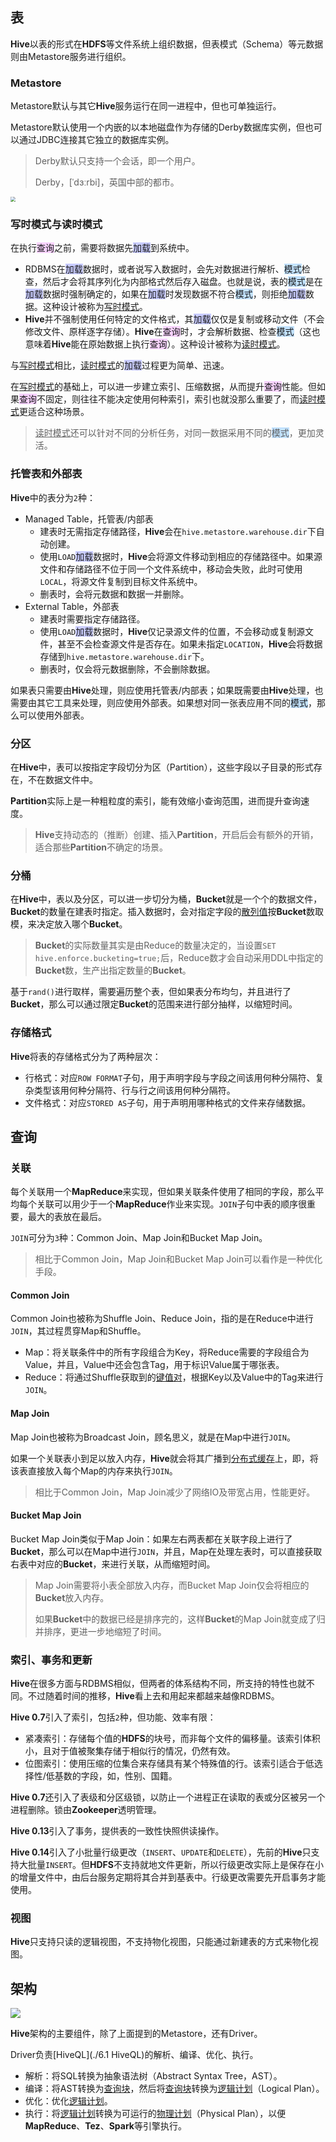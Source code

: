 ## 表

**Hive**以表的形式在**HDFS**等文件系统上组织数据，但表模式（Schema）等元数据则由Metastore服务进行组织。

### Metastore

Metastore默认与其它**Hive**服务运行在同一进程中，但也可单独运行。

Metastore默认使用一个内嵌的以本地磁盘作为存储的Derby数据库实例，但也可以通过JDBC连接其它独立的数据库实例。

> Derby默认只支持一个会话，即一个用户。
>
> Derby，[ˈdɜːrbi]，英国中部的都市。

<img src="../images/9/hive_metastore.png" style="zoom:50%;" />

### 写时模式与读时模式

在执行<span style=background:#f8d2ff>查询</span>之前，需要将数据先<span style=background:#c9ccff>加载</span>到系统中。

- RDBMS在<span style=background:#c9ccff>加载</span>数据时，或者说写入数据时，会先对数据进行解析、<span style=background:#c2e2ff>模式</span>检查，然后才会将其序列化为内部格式然后存入磁盘。也就是说，表的<span style=background:#c2e2ff>模式</span>是在<span style=background:#c9ccff>加载</span>数据时强制确定的，如果在<span style=background:#c9ccff>加载</span>时发现数据不符合<span style=background:#c2e2ff>模式</span>，则拒绝<span style=background:#c9ccff>加载</span>数据。这种设计被称为<u>写时模式</u>。
- **Hive**并不强制使用任何特定的文件格式，其<span style=background:#c9ccff>加载</span>仅仅是复制或移动文件（不会修改文件、原样逐字存储）。**Hive**在<span style=background:#f8d2ff>查询</span>时，才会解析数据、检查<span style=background:#c2e2ff>模式</span>（这也意味着**Hive**能在原始数据上执行<span style=background:#f8d2ff>查询</span>）。这种设计被称为<u>读时模式</u>。

与<u>写时模式</u>相比，<u>读时模式</u>的<span style=background:#c9ccff>加载</span>过程更为简单、迅速。

在<u>写时模式</u>的基础上，可以进一步建立索引、压缩数据，从而提升<span style=background:#f8d2ff>查询</span>性能。但如果<span style=background:#f8d2ff>查询</span>不固定，则往往不能决定使用何种索引，索引也就没那么重要了，而<u>读时模式</u>更适合这种场景。

> <u>读时模式</u>还可以针对不同的分析任务，对同一数据采用不同的<span style=background:#c2e2ff>模式</span>，更加灵活。

### 托管表和外部表

**Hive**中的表分为`2`种：

- Managed Table，托管表/内部表
  - 建表时无需指定存储路径，**Hive**会在`hive.metastore.warehouse.dir`下自动创建。
  - 使用`LOAD`<span style=background:#c9ccff>加载</span>数据时，**Hive**会将源文件移动到相应的存储路径中。如果源文件和存储路径不位于同一个文件系统中，移动会失败，此时可使用`LOCAL`，将源文件复制到目标文件系统中。
  - 删表时，会将元数据和数据一并删除。
- External Table，外部表
  - 建表时需要指定存储路径。
  - 使用`LOAD`<span style=background:#c9ccff>加载</span>数据时，**Hive**仅记录源文件的位置，不会移动或复制源文件，甚至不会检查源文件是否存在。如果未指定`LOCATION`，**Hive**会将数据存储到`hive.metastore.warehouse.dir`下。
  - 删表时，仅会将元数据删除，不会删除数据。

如果表只需要由**Hive**处理，则应使用托管表/内部表；如果既需要由**Hive**处理，也需要由其它工具来处理，则应使用外部表。如果想对同一张表应用不同的<span style=background:#c2e2ff>模式</span>，那么可以使用外部表。	

### 分区

在**Hive**中，表可以按指定字段切分为区（Partition），这些字段以子目录的形式存在，不在数据文件中。

**Partition**实际上是一种粗粒度的索引，能有效缩小查询范围，进而提升查询速度。

> **Hive**支持动态的（推断）创建、插入**Partition**，开启后会有额外的开销，适合那些**Partition**不确定的场景。

### 分桶

在**Hive**中，表以及分区，可以进一步切分为桶，**Bucket**就是一个个的数据文件，**Bucket**的数量在建表时指定。插入数据时，会对指定字段的<u>散列值</u>按**Bucket**数取模，来决定放入哪个**Bucket**。

> **Bucket**的实际数量其实是由Reduce的数量决定的，当设置`SET hive.enforce.bucketing=true;`后，Reduce数才会自动采用DDL中指定的**Bucket**数，生产出指定数量的**Bucket**。

基于`rand()`进行取样，需要遍历整个表，但如果表分布均匀，并且进行了**Bucket**，那么可以通过限定**Bucket**的范围来进行部分抽样，以缩短时间。

### 存储格式

**Hive**将表的存储格式分为了两种层次：

- 行格式：对应`ROW FORMAT`子句，用于声明字段与字段之间该用何种分隔符、复杂类型该用何种分隔符、行与行之间该用何种分隔符。
- 文件格式：对应`STORED AS`子句，用于声明用哪种格式的文件来存储数据。



## 查询

### 关联

每个关联用一个**MapReduce**来实现，但如果关联条件使用了相同的字段，那么平均每个关联可以用少于一个**MapReduce**作业来实现。`JOIN`子句中表的顺序很重要，最大的表放在最后。

`JOIN`可分为`3`种：Common Join、Map Join和Bucket Map Join。

> 相比于Common Join，Map Join和Bucket Map Join可以看作是一种优化手段。

#### Common Join

Common Join也被称为Shuffle Join、Reduce Join，指的是在Reduce中进行`JOIN`，其过程贯穿Map和Shuffle。

- Map：将关联条件中的所有字段组合为Key，将Reduce需要的字段组合为Value，并且，Value中还会包含Tag，用于标识Value属于哪张表。
- Reduce：将通过Shuffle获取到的<u>键值对</u>，根据Key以及Value中的Tag来进行`JOIN`。

#### Map Join

Map Join也被称为Broadcast Join，顾名思义，就是在Map中进行`JOIN`。

如果一个关联表小到足以放入内存，**Hive**就会将其广播到<u>分布式缓存</u>上，即，将该表直接放入每个Map的内存来执行`JOIN`。

> 相比于Common Join，Map Join减少了网络IO及带宽占用，性能更好。

#### Bucket Map Join

Bucket Map Join类似于Map Join：如果左右两表都在关联字段上进行了**Bucket**，那么可以在Map中进行`JOIN`，并且，Map在处理左表时，可以直接获取右表中对应的**Bucket**，来进行关联，从而缩短时间。

> Map Join需要将小表全部放入内存，而Bucket Map Join仅会将相应的**Bucket**放入内存。
>
> 如果**Bucket**中的数据已经是排序完的，这样**Bucket**的Map Join就变成了归并排序，更进一步地缩短了时间。

### 索引、事务和更新

**Hive**在很多方面与RDBMS相似，但两者的体系结构不同，所支持的特性也就不同。不过随着时间的推移，**Hive**看上去和用起来都越来越像RDBMS。

**Hive 0.7**引入了索引，包括`2`种，但功能、效率有限：

- 紧凑索引：存储每个值的**HDFS**的块号，而非每个文件的偏移量。该索引体积小，且对于值被聚集存储于相似行的情况，仍然有效。
- 位图索引：使用压缩的位集合来存储具有某个特殊值的行。该索引适合于低选择性/低基数的字段，如，性别、国籍。

**Hive 0.7**还引入了表级和分区级锁，以防止一个进程正在读取的表或分区被另一个进程删除。锁由**Zookeeper**透明管理。

**Hive 0.13**引入了事务，提供表的一致性快照供读操作。

**Hive 0.14**引入了小批量行级更改（`INSERT`、`UPDATE`和`DELETE`），先前的**Hive**只支持大批量`INSERT`。但**HDFS**不支持就地文件更新，所以行级更改实际上是保存在小的增量文件中，由后台服务定期将其合并到基表中。行级更改需要先开启事务才能使用。

### 视图

**Hive**只支持只读的逻辑视图，不支持物化视图，只能通过新建表的方式来物化视图。



## 架构

![](../images/9/hive_architecture.png)

**Hive**架构的主要组件，除了上面提到的Metastore，还有Driver。

Driver负责[HiveQL](./6.1 HiveQL)的解析、编译、优化、执行。

- 解析：将SQL转换为抽象语法树（Abstract Syntax Tree，AST）。
- 编译：将AST转换为<u>查询块</u>，然后将<u>查询块</u>转换为<u>逻辑计划</u>（Logical Plan）。
- 优化：优化<u>逻辑计划</u>。
- 执行：将<u>逻辑计划</u>转换为可运行的<u>物理计划</u>（Physical Plan），以便**MapReduce**、**Tez**、**Spark**等引擎执行。

